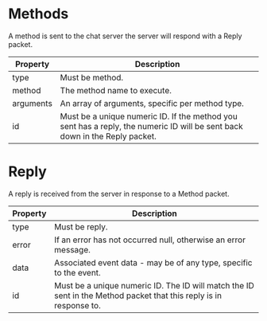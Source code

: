 # Methods

A method is sent to the chat server the server will respond with a Reply packet.

| Property  | Description                                                                                                                 |
| --------- | --------------------------------------------------------------------------------------------------------------------------- |
| type      | Must be method.                                                                                                             |
| method    | The method name to execute.                                                                                                 |
| arguments | An array of arguments, specific per method type.                                                                            |
| id        | Must be a unique numeric ID. If the method you sent has a reply, the numeric ID will be sent back down in the Reply packet. |

# Reply
A reply is received from the server in response to a Method packet.

| Property | Description                                                                                                        |
| -------- | ------------------------------------------------------------------------------------------------------------------ |
| type     | Must be reply.                                                                                                     |
| error    | If an error has not occurred null, otherwise an error message.                                                     |
| data     | Associated event data - may be of any type, specific to the event.                                                 |
| id       | Must be a unique numeric ID. The ID will match the ID sent in the Method packet that this reply is in response to. |